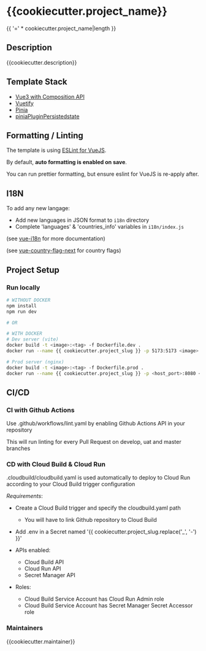 # {{cookiecutter.project_name}}

{{ '=' * cookiecutter.project_name|length }}

## Description

{{cookiecutter.description}}

## Template Stack

- [Vue3 with Composition API](https://vuejs.org/guide/introduction.html)
- [Vuetify](https://vuetifyjs.com/en/getting-started/installation/)
- [Pinia](https://pinia.vuejs.org/)
- [piniaPluginPersistedstate](https://github.com/prazdevs/pinia-plugin-persistedstate/)

## Formatting / Linting

The template is using [ESLint for VueJS](https://eslint.vuejs.org/).

By default, **auto formatting is enabled on save**.

You can run prettier formatting, but ensure eslint for VueJS is re-apply after.

## I18N

To add any new langage:

- Add new languages in JSON format to `i18n` directory
- Complete 'languages' & 'countries_info' variables in `i18n/index.js`

(see [vue-i18n](https://kazupon.github.io/vue-i18n/) for more documentation)

(see [vue-country-flag-next](https://www.npmjs.com/package/vue-country-flag-next) for country flags)

## Project Setup

### Run locally

```sh
# WITHOUT DOCKER
npm install
npm run dev

# OR 

# WITH DOCKER
# Dev server (vite)
docker build -t <image>:<tag> -f Dockerfile.dev .
docker run --name {{ cookiecutter.project_slug }} -p 5173:5173 <image>:<tag>

# Prod server (nginx)
docker build -t <image>:<tag> -f Dockerfile.prod .
docker run --name {{ cookiecutter.project_slug }} -p <host_port>:8080 <image>:<tag>  # Port forward to nginx

```

## CI/CD

### CI with Github Actions

Use .github/workflows/lint.yaml by enabling Github Actions API in your repository

This will run linting for every Pull Request on develop, uat and master branches

### CD with Cloud Build & Cloud Run

.cloudbuild/cloudbuild.yaml is used automatically to deploy to Cloud Run according to your Cloud Build trigger configuration

*Requirements*:

- Create a Cloud Build trigger and specify the cloudbuild.yaml path
  - You will have to link Github repository to Cloud Build

- Add .env in a Secret named '{{ cookiecutter.project_slug.replace('_', '-') }}'

- APIs enabled:

  - Cloud Build API
  - Cloud Run API
  - Secret Manager API

- Roles:

  - Cloud Build Service Account has Cloud Run Admin role
  - Cloud Build Service Account has Secret Manager Secret Accessor role

### Maintainers

{{cookiecutter.maintainer}}
